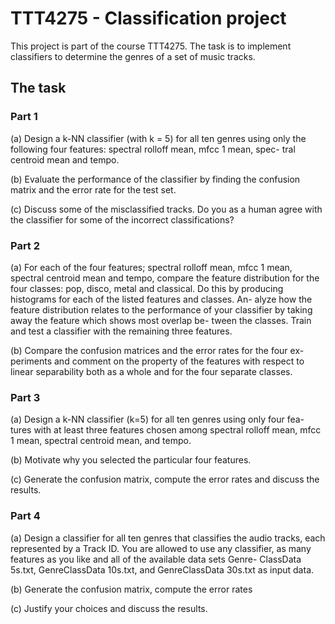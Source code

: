 # TTT4275 - Classification project
This project is part of the course TTT4275.
The task is to implement classifiers to determine the genres of a set of music tracks.

## The task

### Part 1
(a) Design a k-NN classifier (with k = 5) for all ten genres using only the following four features: spectral rolloff mean, mfcc 1 mean, spec- tral centroid mean and tempo.

(b) Evaluate the performance of the classifier by finding the confusion matrix and the error rate for the test set.

(c) Discuss some of the misclassified tracks. Do you as a human agree with the classifier for some of the incorrect classifications?

### Part 2
(a) For each of the four features; spectral rolloff mean, mfcc 1 mean, spectral centroid mean and tempo, compare the feature distribution for the four classes: pop, disco, metal and classical. Do this by producing histograms for each of the listed features and classes. An- alyze how the feature distribution relates to the performance of your classifier by taking away the feature which shows most overlap be- tween the classes. Train and test a classifier with the remaining three features.

(b) Compare the confusion matrices and the error rates for the four ex- periments and comment on the property of the features with respect to linear separability both as a whole and for the four separate classes.

### Part 3
(a) Design a k-NN classifier (k=5) for all ten genres using only four fea- tures with at least three features chosen among spectral rolloff mean, mfcc 1 mean, spectral centroid mean, and tempo.

(b) Motivate why you selected the particular four features.

(c) Generate the confusion matrix, compute the error rates and discuss the results.

### Part 4
(a) Design a classifier for all ten genres that classifies the audio tracks, each represented by a Track ID. You are allowed to use any classifier, as many features as you like and all of the available data sets Genre- ClassData 5s.txt, GenreClassData 10s.txt, and GenreClassData 30s.txt as input data.

(b) Generate the confusion matrix, compute the error rates

(c) Justify your choices and discuss the results.
